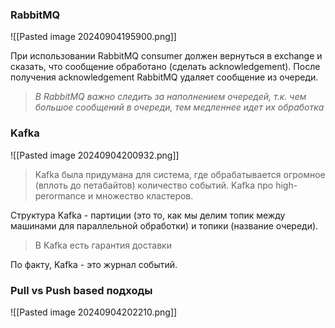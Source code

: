 
### RabbitMQ

![[Pasted image 20240904195900.png]]

При использовании RabbitMQ consumer  должен вернуться в exchange и сказать, что сообщение обработано (сделать acknowledgement). После получения acknowledgement RabbitMQ удаляет сообщение из очереди.

>*В RabbitMQ важно следить за наполнением очередей, т.к. чем большое сообщений в очереди, тем медленнее идет их обработка*

### Kafka

![[Pasted image 20240904200932.png]]

>Kafka была придумана для система, где обрабатывается огромное (вплоть до петабайтов) количество событий. Kafka про high-perormance и множество кластеров.

Структура Kafka - партиции (это то, как мы делим топик между машинами для параллельной обработки) и топики (название очереди).

>В Kafka есть гарантия доставки

По факту, Kafka - это журнал событий.

### Pull vs Push based подходы

![[Pasted image 20240904202210.png]]






